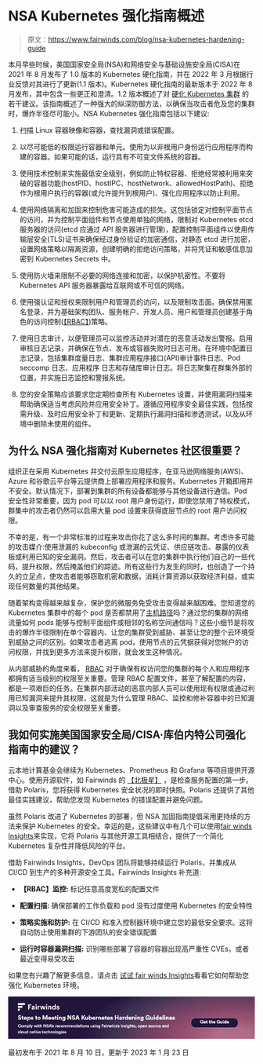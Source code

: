 # NSA Kubernetes 强化指南概述

> 原文：<https://www.fairwinds.com/blog/nsa-kubernetes-hardening-guide>

 本月早些时候，美国国家安全局(NSA)和网络安全与基础设施安全局(CISA)在 2021 年 8 月发布了 1.0 版本的 Kubernetes 硬化指南，并在 2022 年 3 月根据行业反馈对其进行了更新(1.1 版本)。Kubernetes 硬化指南的最新版本于 2022 年 8 月发布，其中包含一些更正和澄清。1.2 版本概述了对 [硬化 Kubernetes 集群](https://media.defense.gov/2021/Aug/03/2002820425/-1/-1/1/CTR_KUBERNETES%20HARDENING%20GUIDANCE.PDF) 的若干建议。该指南概述了一种强大的纵深防御方法，以确保当攻击者危及您的集群时，爆炸半径尽可能小。NSA Kubernetes 强化指南包括以下建议:

1.  扫描 Linux 容器映像和容器，查找漏洞或错误配置。

2.  以尽可能低的权限运行容器和单元。使用为以非根用户身份运行应用程序而构建的容器。如果可能的话，运行具有不可变文件系统的容器。

3.  使用技术控制来实施最低安全级别，例如防止特权容器、拒绝经常被利用来突破的容器功能(hostPID、hostIPC、hostNetwork、allowedHostPath)、拒绝作为根用户执行的容器(或允许提升到根用户)、强化应用程序以防止利用。

4.  使用网络隔离和加固来控制危害可能造成的损失。这包括锁定对控制平面节点的访问，并为控制平面组件和节点使用单独的网络，限制对 Kubernetes etcd 服务器的访问(etcd 应通过 API 服务器进行管理)，配置控制平面组件以使用传输层安全(TLS)证书来确保经过身份验证的加密通信，对静态 etcd 进行加密，设置网络策略以隔离资源，创建明确的拒绝访问策略，并将凭证和敏感信息加密到 Kubernetes Secrets 中。

5.  使用防火墙来限制不必要的网络连接和加密，以保护机密性。不要将 Kubernetes API 服务器暴露给互联网或不可信的网络。

6.  使用强认证和授权来限制用户和管理员的访问，以及限制攻击面。确保禁用匿名登录，并为基础架构团队、服务帐户、开发人员、用户和管理员创建基于角色的访问控制([【RBAC】](https://kubernetes.io/docs/reference/access-authn-authz/rbac/))策略。

7.  使用日志审计，以便管理员可以监控活动并对潜在的恶意活动发出警报。启用审核日志记录，并确保在节点、发布或容器失败时日志可用。在环境中配置日志记录，包括集群度量日志、集群应用程序接口(API)审计事件日志、Pod seccomp 日志、应用程序  日志和存储库审计日志。将日志聚集在群集外部的位置，并实施日志监控和警报系统。

8.  您的安全策略应该要求您定期检查所有 Kubernetes 设置，并使用漏洞扫描来帮助确保适当考虑风险并应用安全补丁。遵循应用程序安全最佳实践，包括按需升级、及时应用安全补丁和更新、定期执行漏洞扫描和渗透测试，以及从环境中删除未使用的组件。

## 为什么 NSA 强化指南对 Kubernetes 社区很重要？

组织正在采用 Kubernetes 并交付云原生应用程序，在亚马逊网络服务(AWS)、Azure 和谷歌云平台等云提供商上部署应用程序和服务。Kubernetes 开箱即用并不安全。默认情况下，部署到集群的所有设备都能够与其他设备进行通信。Pod 安全性非常重要，因为 pod 可以以 root 用户身份运行，即使您禁用了特权模式，群集中的攻击者仍然可以启用大量 pod 设置来获得底层节点的 root 用户访问权限。

不幸的是，有一个非常标准的过程来攻击你花了这么多时间的集群。考虑许多可能的攻击媒介:使用泄漏的 kubeconfig 或泄漏的云凭证、供应链攻击、暴露的仪表板或利用已知的安全漏洞。然后，攻击者可以在您的集群中执行他们自己的一些代码，提升权限，然后掩盖他们的踪迹。所有这些行为发生的同时，也创造了一个持久的立足点，使攻击者能够窃取机密和数据，消耗计算资源以获取经济利益，或实现任何数量的其他结果。

随着架构变得越来越复杂，保护您的微服务免受攻击变得越来越困难。您知道您的 Kubernetes 集群中的每个 pod 是否都禁用了[主机路径](https://kubernetes.io/docs/concepts/policy/pod-security-policy/)吗？通过您的集群的网络流量如何 pods 能够与控制平面组件或相邻的名称空间通信吗？这些小细节是将攻击的爆炸半径限制在单个容器内、让您的集群受到威胁、甚至让您的整个云环境受到威胁之间的区别。如果攻击者逃离 pod，使用节点的云凭据获得对您帐户的访问权限，并找到更多方法来提升权限，就会发生这种情况。

从内部威胁的角度来看， [RBAC](https://github.com/FairwindsOps/rbac-manager) 对于确保有权访问您的集群的每个人和应用程序都拥有适当级别的权限至关重要。管理 RBAC 配置文件，甚至了解配置的内容，都是一项艰巨的任务。在集群内部活动的恶意内部人员可以使用现有权限或通过利用已知漏洞来提升其权限，这就是为什么管理 RBAC、监控和修补容器中的已知漏洞以及审查服务的安全权限至关重要。

## 我如何实施美国国家安全局/CISA·库伯内特公司强化指南中的建议？

云本地计算基金会继续为 Kubernetes、Prometheus 和 Grafana 等项目提供开源中心。使用开源软件，如 Fairwinds 的 [【北极星】](https://www.fairwinds.com/polaris) ，是检查服务配置的第一步。借助 Polaris，您将获得 Kubernetes 安全状况的即时快照。Polaris 还提供了其他最佳实践建议，帮助您发现 Kubernetes 的错误配置并避免问题。

虽然 Polaris 改进了 Kubernetes 的部署，但 NSA 加固指南提倡采用更持续的方法来保护 Kubernetes 的安全。幸运的是，这些建议中有几个可以使用[fair winds Insights](https://www.fairwinds.com/insights)来实现，它将 Polaris 与其他开源工具相结合，提供了一个简化 Kubernetes 复杂性并降低风险的平台。

借助 Fairwinds Insights，DevOps 团队将能够持续运行 Polaris，并集成从 CI/CD 到生产的多种开源安全工具。Fairwinds Insights 补充道:

*   **【RBAC】监控:** 标记任意高度宽松的配置文件

*   **配置扫描:** 确保部署的工作负载和 pod 没有过度使用 Kubernetes 的安全特性

*   **策略实施和防护:** 在 CI/CD 和准入控制器环境中建立您的最低安全要求。这将自动防止使用集群的下游团队的安全错误配置

*   **运行时容器漏洞扫描:** 识别哪些部署了容器的容器出现高严重性 CVEs，或者最近变得易受攻击

如果您有兴趣了解更多信息，请点击 [试试 fair winds Insights](/insights-pricing)看看它如何帮助您强化 Kubernetes 环境。

[![Steps to Meeting NSA Kubernetes Hardening Guidelines  How to comply with NSA’s recommendations using Fairwinds Insights, open source and cloud native technologies](img/8972892aec3f4935ca3ce07b3077605b.png)](https://cta-redirect.hubspot.com/cta/redirect/2184645/abedc766-9d54-4068-8387-d11bb1fa97c7)

最初发布于 2021 年 8 月 10 日，更新于 2023 年 1 月 23 日